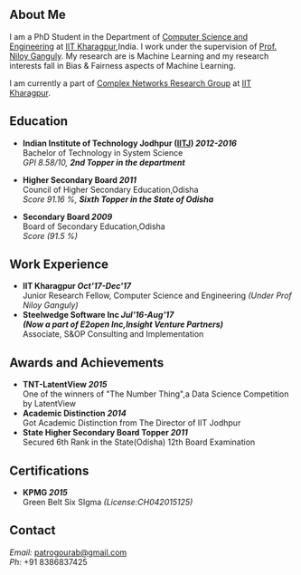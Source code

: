 ## About Me
I am a PhD Student in the Department of [Computer Science and Engineering](http://cse.iitkgp.ac.in) at [IIT Kharagpur](http://www.iitkgp.ac.in/),India. I work under the supervision of [Prof. Niloy Ganguly](http://www.facweb.iitkgp.ernet.in/~niloy/). My research are is Machine Learning and my research interests fall in Bias & Fairness aspects of Machine Learning.

I am currently a part of [Complex Networks Research Group](http://www.cnergres.iitkgp.ac.in/) at [IIT Kharagpur](http://www.iitkgp.ac.in/).

## Education 
* **Indian Institute of Technology Jodhpur ([IITJ](http://iitj.ac.in/)) _2012-2016_**<br> 
Bachelor of Technology in System Science<br>
_GPI 8.58/10, **2nd Topper in the department**_

* **Higher Secondary Board _2011_**<br>
Council of Higher Secondary Education,Odisha<br>
_Score 91.16 %, **Sixth Topper in the State of Odisha**_

* **Secondary Board _2009_**<br>
Board of Secondary Education,Odisha<br>
_Score (91.5 %)_

## Work Experience
* **IIT Kharagpur _Oct'17-Dec'17_**<br>
Junior Research Fellow, Computer Science and Engineering
_(Under Prof Niloy Ganguly)_<br>
* **Steelwedge Software Inc _Jul'16-Aug'17_**<br>
**_(Now a part of E2open Inc,Insight Venture Partners)_**<br>
Associate, S&OP Consulting and Implementation

## Awards and Achievements
* **TNT-LatentView _2015_**<br>
One of the winners of "The Number Thing",a Data Science Competition by LatentView
* **Academic Distinction _2014_**<br>
Got Academic Distinction from The Director of IIT Jodhpur
* **State Higher Secondary Board Topper _2011_**<br>
Secured 6th Rank in the State(Odisha) 12th Board Examination

## Certifications
* **KPMG _2015_**<br>
Green Belt Six SIgma _(License:CH042015125)_

## Contact 
_Email:_ patrogourab@gmail.com<br>
_Ph:_ +91 8386837425

